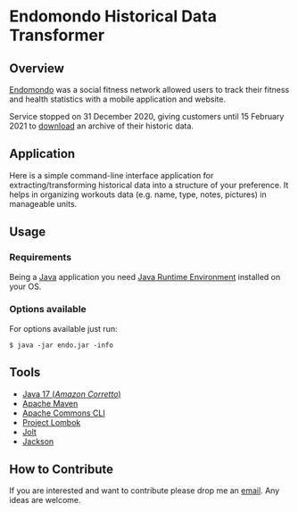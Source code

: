 # Endomondo Historical Data Transformer

## Overview

[Endomondo](https://en.wikipedia.org/wiki/Endomondo) was a social fitness network allowed users to track their fitness
and health statistics with a mobile application and website.

Service stopped on 31 December 2020, giving customers until 15 February 2021
to [download](https://support.endomondo.com/hc/en-us/articles/360016251359-Endomondo-Is-Retired) an archive of their
historic data.

## Application

Here is a simple command-line interface application for extracting/transforming historical data into a structure of your
preference.
It helps in organizing workouts data (e.g. name, type, notes, pictures) in manageable units.

## Usage

### Requirements

Being a [Java](https://www.java.com/en/) application you
need [Java Runtime Environment](https://www.oracle.com/java/technologies/downloads/) installed on your OS.

### Options available

For options available just run:

`
$ java -jar endo.jar -info
`

## Tools

- [Java 17 (_Amazon Corretto_)](https://docs.aws.amazon.com/corretto/latest/corretto-17-ug/what-is-corretto-17.html)
- [Apache Maven](https://maven.apache.org/)
- [Apache Commons CLI](https://commons.apache.org/proper/commons-cli/)
- [Project Lombok](https://projectlombok.org/)
- [Jolt](https://github.com/bazaarvoice/jolt)
- [Jackson](https://github.com/FasterXML/jackson)

## How to Contribute

If you are interested and want to contribute please drop me an [email](mailto:oleg.anastassov@gmail.com). Any ideas are
welcome.
